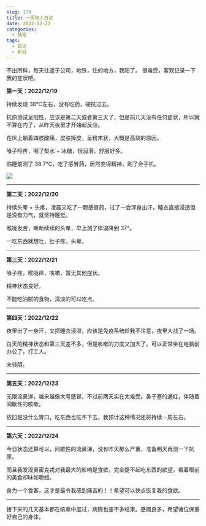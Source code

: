 ```yaml
---
slug: 179
title: 一周阳人日记
date: 2022-12-22
categories: 
  - 随笔
tags: 
  - 日记
  - 新冠
---
```


不出所料，每天往返于公司，地铁，住的地方，我阳了。
很难受，客观记录一下我的症状吧。

**第一天：2022/12/19**  

持续发烧 38℃左右，没有吃药，硬抗过去。

抗原测试呈阳性，应该是第二天或者第三天了，但是前几天没有任何症状，所以就不算在内了，从昨天夜里才开始起反应。

在床上躺着四肢酸痛，皮肤掉皮，呈粉末状，大概是高烧的原因。

嗓子哑疼，喝了梨水 + 冰糖，很润滑，舒服好多。

临睡前测了 38.7℃，吃了感冒药，居然变得精神，刷了会手机。

![](https://imgurl.zishu.me/images/old/20221222/1.1afxo331kz8g.webp)

---

**第二天：2022/12/20**  

持续头晕 + 头疼，凌晨又吃了一颗感冒药，过了一会浑身出汗，睡衣直接浸透但是没有力气，就坚持睡觉。

喉咙发苦，断断续续的头晕，早上测了体温降到 37°。

一吃东西就想吐，肚子疼，头晕。

---

**第三天：2022/12/21**  

嗓子疼，喉咙痒，咳嗽，暂无其他症状。

精神状态良好。

不能吃油腻的食物，清淡的可以吃点。

---

**第四天：2022/12/22**  

夜里出了一身汗，又把睡衣浸湿，应该是免疫系统趁我不注意，夜里大战了一场。

白天的精神状态和第三天差不多，但是咳嗽的力度又加大了。可以正常坐在电脑前办公了，打工人。

未转阴。

---

**第五天：2022/12/23**  

无限流鼻涕，越来越像大号感冒，不过前两天实在太难受。鼻子塞的通红，伴随着间歇性的咳嗽。

依旧是没什么胃口，吃东西也吃不下去，我预计这种情况还将持续一周左右。

---

**第六天：2022/12/24**  

今日状态还算可以，间歇性的流鼻涕，没有昨天那么严重，准备明天再测一下抗原。

而且我发现奥密克戎对我最大的影响是食欲，完全提不起吃东西的欲望，看着眼前的美食却味如嚼蜡。

身为一个食客，这才是最令我感到痛苦的！！希望可以快点恢复我的食欲。

---

接下来的几天基本都在咳嗽中度过，病情也差不多结束。感概良多，希望诸位保重好自己的身体。